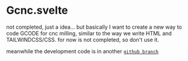# Gcnc.svelte

not completed, just a idea... but basically I want to create a new way to code GCODE for cnc milling, similar to the way we write HTML and TAILWINDCSS/CSS. for now is not completed, so don't use it.

meanwhile the development code is in another [`github branch`](https://github.com/Laaouatni/Gcnc.svelte/tree/development)

